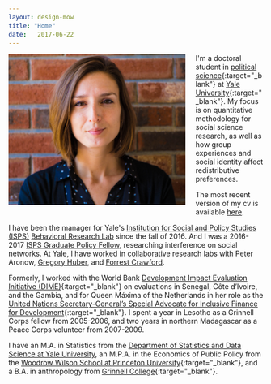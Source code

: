 ```yaml
---
layout: design-mow
title: "Home"
date:   2017-06-22
---
```

<img style="float: left; width: 350px; margin: 0 20px 10px 0" src="/assets/molly_brick.jpg" alt="pic" />

I'm a doctoral student in [political science](http://politicalscience.yale.edu/){:target="_blank"} at [Yale University](http://www.yale.edu/){:target="_blank"}. 
My focus is on quantitative methodology for social science research, as well as how group experiences and social identity affect redistributive preferences.

The most recent version of my cv is available [here](https://mollyow.github.io/assets/cv_MOW_2017.pdf).

I have been the manager for Yale's [Institution for Social and Policy Studies (ISPS)](http://isps.yale.edu) [Behavioral Research Lab](http://isps.yale.edu/yale-isps-behavioral-research-lab) since the fall of 2016. And I was a 2016-2017 [ISPS Graduate Policy Fellow](http://isps.yale.edu/team/molly-offer-westort), researching interference on social networks. At Yale, I have worked in collaborative research labs with Peter Aronow, [Gregory Huber](http://huber.research.yale.edu/gspd.html), and [Forrest Crawford](http://www.crawfordlab.io/people/).

Formerly, I  worked with the World Bank [Development Impact Evaluation Initiative (DIME)](http://web.worldbank.org/WBSITE/EXTERNAL/EXTDEC/EXTDEVIMPEVAINI/0,,contentMDK:23422972~pagePK:64168445~piPK:64168309~theSitePK:3998212,00.html){:target="_blank"} on evaluations in Senegal, Côte d’Ivoire, and the Gambia, and for Queen Máxima of the Netherlands in her role as the [United Nations Secretary-General’s Special Advocate for Inclusive Finance for Development](https://www.unsgsa.org/){:target="_blank"}. I spent a year in Lesotho as a Grinnell Corps fellow from 2005-2006, and two years in northern Madagascar as a Peace Corps volunteer from 2007-2009.

I have an M.A. in Statistics from the [Department of Statistics and Data Science at Yale University](http://statistics.yale.edu/), an M.P.A. in the Economics of Public Policy from the [Woodrow Wilson School at Princeton University](http://wws.princeton.edu/){:target="_blank"}, and a B.A. in anthropology from [Grinnell College](http://www.grinnell.edu){:target="_blank"}.



